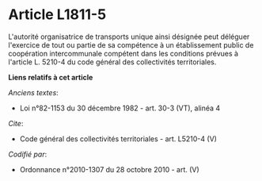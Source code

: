 # Article L1811-5

L'autorité organisatrice de transports unique ainsi désignée peut déléguer l'exercice de tout ou partie de sa compétence à un
établissement public de coopération intercommunale compétent dans les conditions prévues à l'article L. 5210-4 du code
général des collectivités territoriales.

**Liens relatifs à cet article**

_Anciens textes_:

  - Loi n°82-1153 du 30 décembre 1982 - art. 30-3 (VT), alinéa 4

_Cite_:

  - Code général des collectivités territoriales - art. L5210-4 (V)

_Codifié par_:

  - Ordonnance n°2010-1307 du 28 octobre 2010 - art. (V)
